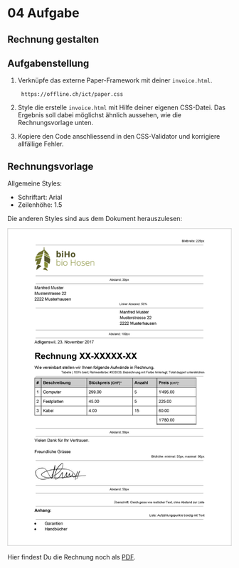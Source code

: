 # 04 Aufgabe

## Rechnung gestalten

## Aufgabenstellung

1. Verknüpfe das externe Paper-Framework mit deiner `invoice.html`.

   ```text
    https://offline.ch/ict/paper.css
   ```

2. Style die erstelle `invoice.html` mit Hilfe deiner eigenen CSS-Datei. Das Ergebnis soll dabei möglichst ähnlich aussehen, wie die Rechnungsvorlage unten.
3. Kopiere den Code anschliessend in den CSS-Validator und korrigiere allfällige Fehler.

## Rechnungsvorlage

Allgemeine Styles:

* Schriftart: Arial
* Zeilenhöhe: 1.5

Die anderen Styles sind aus dem Dokument herauszulesen:

![Rechnungsvorlage](../../.gitbook/assets/rechnungsvorlage%20%281%29.jpg)

Hier findest Du die Rechnung noch als [PDF](https://github.com/johannesE/modul-101/tree/7ef76a9c9f706911092af198dd248f9a2832f329/Tag%201/04%20CSS/04%20CSS-Aufgabe/src/Rechnungsvorlage.pdf).


